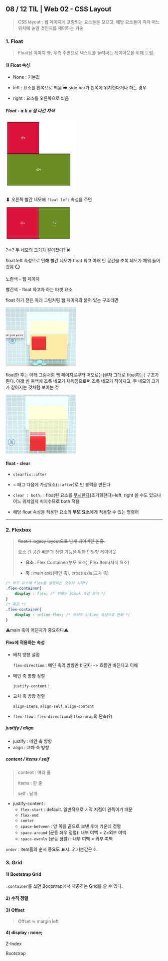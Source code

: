 ## 08 / 12 TIL | Web 02 - CSS Layout



> CSS layout : 웹 페이지에 포함되는 요소들을 모으고, 해당 요소들이 각각 어느 위치에 놓일 것인지를 제어하는 기술

### 1. Float

> Float된 이미지 좌, 우측 주변으로 텍스트를 둘러싸는 레이아웃을 위해 도입.

#### 1) Float 속성

- None : 기본값

- left : 요소를 왼쪽으로 띄움 ➡ side bar가 왼쪽에 위치한다거나 하는 경우
- right : 요소를 오른쪽으로 띄움

##### Float - a.k.a 집 나간 자식

<img src="TIL_200812.assets/image-20200822210936421.png" alt="image-20200822210936421" style="zoom:67%;" />

⬇ 오른쪽 빨간 네모에 `float left` 속성을 주면

<img src="TIL_200812.assets/image-20200822210901039.png" alt="image-20200822210901039" style="zoom:67%;" />

?ㅇ? 두 네모의 크기가 같아졌다? ❌

float left 속성으로 인해  빨간 네모가 float 되고 아래 빈 공간을 초록 네모가 채워 들어갔음 ⭕

노란색 - 웹 페이지

빨간색 - float 하고자 하는 타겟 요소

float 하기 전은 아래 그림처럼 웹 페이지와 붙어 있는 구조라면

<img src="TIL_200812.assets/image-20200822210618387.png" alt="image-20200822210618387" style="zoom:50%;" />

float한 후는 아래 그림처럼 웹 페이지로부터 떠오르는(글자 그대로 float하는) 구조가 된다. 아래 빈 여백에 초록 네모가 채워짐으로써 초록 네모가 작아지고, 두 네모의 크기가 같아지는 것처럼 보이는 것

<img src="TIL_200812.assets/image-20200822210731627.png" alt="image-20200822210731627" style="zoom:50%;" />

#### float - clear

- `clearfix::after`

- ~ 태그 다음에 가상요소(`::after`)로 빈 블럭을 만든다

- `clear : both;` : float된 요소를 <u>무시한다</u>(초기화한다)-left, right 쓸 수도 있으나 어느 위치일지 미지수므로 both 적용
- 해당 float 속성을 적용한 요소의 **부모 요소**에게 적용할 수 있는 명령어

------



### 2. Flexbox

> ~~float가 legacy layout으로 남게 되어버린 원흉.~~
>
> 요소 간 공간 배분과 정렬 기능을 위한 단방향 레이아웃
>
> - **요소** : Flex Container(부모 요소), Flex Item(자식 요소)
>
> - **축** : main axis(메인 축), cross axis(교차 축)

```css
/* 부모 요소에 flex를 설정하는 것부터 시작*/
.flex-container{
    display : flex;	/* 부모는 block 속성 유지 */
}
/* 혹은 */
.flex-container{
    display : inline-flex; /* 부모도 inline 속성으로 변화 */
}
```

⚠main 축이 어딘지가 중요하다⚠

#### Flex에 적용하는 속성

- 배치 방향 설정

  `flex-direction` : 메인 축의 방향만 바뀐다 -> 흐름만 바뀐다고 이해

- 메인 축 방향 정렬

  `justify-content` :

- 교차 축 방향 정렬

  `align-items`, `align-self`, `align-content`

- `flex-flow` : `flex-direction`과 `flex-wrap`의 단축(?)

##### justify / align

- justify : 메인 축 방향
- align : 교차 축 방향

##### content / items / self

>  content : 여러 줄
>
> items : 한 줄
>
> self : 낱개

- justify-content : 
  - `flex-start` : default. 일반적으로 시작 지점이 왼쪽이기 때문
  - `flex-end`
  - `center`
  - `space-between` : 양 쪽을 끝으로 보낸 후에 가운데 정렬
  - `space-around` (균등 좌우 정렬): 내부 여백 = 2×외부 여백
  - `space-evenly` (균등 정렬) : 내부 여백 = 외부 여백

`order` : item들의 순서 중요도 표시...? 기본값은 `0`.

### 3. Grid

#### 1) Bootstrap Grid

`.container`를 쓰면 Bootstrap에서 제공하는 Grid를 쓸 수 있다.



#### 2) 수직 정렬



#### 3) Offset

> Offset ≒ margin left





#### 4) display : none;













Z-Index



Bootstrap







